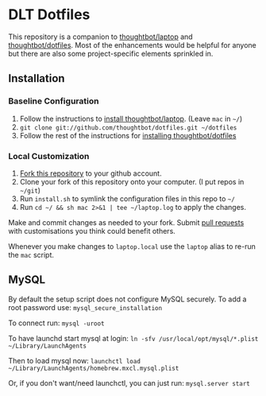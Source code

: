 # DLT Dotfiles

This repository is a companion to [thoughtbot/laptop][1] and
[thoughtbot/dotfiles][2]. Most of the enhancements would be helpful for anyone
but there are also some project-specific elements sprinkled in.

## Installation

### Baseline Configuration
1. Follow the instructions to [install thoughtbot/laptop][3]. (Leave `mac` in `~/`)
2. `git clone git://github.com/thoughtbot/dotfiles.git ~/dotfiles`
3. Follow the rest of the instructions for [installing thoughtbot/dotfiles][4]

### Local Customization
1. [Fork this repository][5] to your github account.
2. Clone your fork of this repository onto your computer. (I put repos in `~/git`)
3. Run `install.sh` to symlink the configuration files in this repo to `~/`
4. Run `cd ~/ && sh mac 2>&1 | tee ~/laptop.log` to apply the changes.

Make and commit changes as needed to your fork. Submit [pull requests][6] with
customisations you think could benefit others.

Whenever you make changes to `laptop.local` use the `laptop` alias to re-run the
`mac` script.

## MySQL
By default the setup script does not configure MySQL securely. To add a root
password use:
`mysql_secure_installation`

To connect run:
`mysql -uroot`

To have launchd start mysql at login:
`ln -sfv /usr/local/opt/mysql/*.plist ~/Library/LaunchAgents`

Then to load mysql now:
`launchctl load ~/Library/LaunchAgents/homebrew.mxcl.mysql.plist`

Or, if you don't want/need launchctl, you can just run:
`mysql.server start`


[1]: https://github.com/thoughtbot/laptop
[2]: https://github.com/thoughtbot/dotfiles
[3]: https://github.com/thoughtbot/laptop#install
[4]: https://github.com/thoughtbot/dotfiles#install
[5]: https://help.github.com/articles/fork-a-repo/
[6]: https://help.github.com/articles/using-pull-requests/
